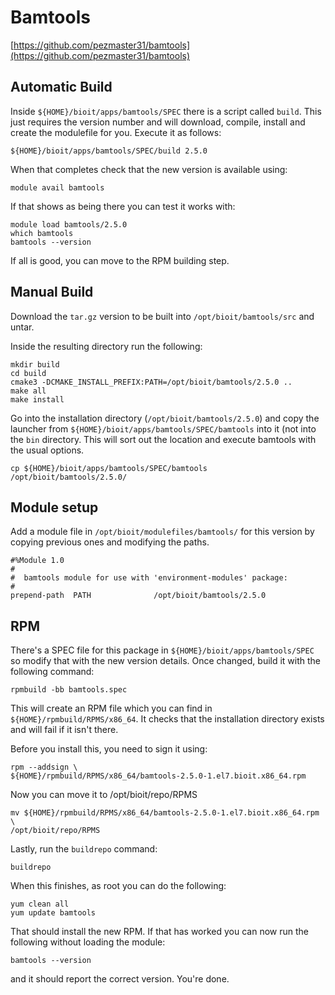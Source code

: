 # Bamtools

[https://github.com/pezmaster31/bamtools](https://github.com/pezmaster31/bamtools)

## Automatic Build

Inside `${HOME}/bioit/apps/bamtools/SPEC` there is a script called `build`. This just requires the version number and will download, compile, install and create the modulefile for you. Execute it as follows:

    ${HOME}/bioit/apps/bamtools/SPEC/build 2.5.0

When that completes check that the new version is available using:

    module avail bamtools

If that shows as being there you can test it works with:

    module load bamtools/2.5.0
    which bamtools
    bamtools --version

If all is good, you can move to the RPM building step.

## Manual Build

Download the `tar.gz` version to be built into `/opt/bioit/bamtools/src` and untar.

Inside the resulting directory run the following:

    mkdir build
    cd build
    cmake3 -DCMAKE_INSTALL_PREFIX:PATH=/opt/bioit/bamtools/2.5.0 ..
    make all
    make install

Go into the installation directory (`/opt/bioit/bamtools/2.5.0`) and copy the launcher from `${HOME}/bioit/apps/bamtools/SPEC/bamtools` into it (not into the `bin` directory. This will sort out the location and execute bamtools with the usual options.

    cp ${HOME}/bioit/apps/bamtools/SPEC/bamtools /opt/bioit/bamtools/2.5.0/

## Module setup

Add a module file in `/opt/bioit/modulefiles/bamtools/` for this version by copying previous ones and modifying the paths.

    #%Module 1.0
    #
    #  bamtools module for use with 'environment-modules' package:
    #
    prepend-path  PATH              /opt/bioit/bamtools/2.5.0

## RPM

There's a SPEC file for this package in `${HOME}/bioit/apps/bamtools/SPEC` so modify that with the new version details. Once changed, build it with the following command:

    rpmbuild -bb bamtools.spec

This will create an RPM file which you can find in `${HOME}/rpmbuild/RPMS/x86_64`. It checks that the installation directory exists and will fail if it isn't there.

Before you install this, you need to sign it using:

    rpm --addsign \
    ${HOME}/rpmbuild/RPMS/x86_64/bamtools-2.5.0-1.el7.bioit.x86_64.rpm

Now you can move it to /opt/bioit/repo/RPMS

    mv ${HOME}/rpmbuild/RPMS/x86_64/bamtools-2.5.0-1.el7.bioit.x86_64.rpm \
    /opt/bioit/repo/RPMS

Lastly, run the `buildrepo` command:

    buildrepo

When this finishes, as root you can do the following:

    yum clean all
    yum update bamtools

That should install the new RPM. If that has worked you can now run the following without loading the module:

    bamtools --version

and it should report the correct version. You're done.
